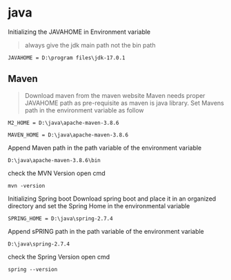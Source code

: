 # java
Initializing the JAVAHOME in Environment variable
> always give the jdk main path not the bin path
```
JAVAHOME = D:\program files\jdk-17.0.1
```

## Maven
> Download maven from the maven website
> Maven needs proper JAVAHOME path as pre-requisite as maven is java library.
> Set Mavens path in the environment variable as follow
```
M2_HOME = D:\java\apache-maven-3.8.6

MAVEN_HOME = D:\java\apache-maven-3.8.6
```
Append Maven path in the path variable of the environment variable

```
D:\java\apache-maven-3.8.6\bin
```
check the MVN Version
open cmd 
```
mvn -version
```

Initializing Spring boot
Download spring boot and place it in an organized directory and set the Spring Home in the environmental variable
```
SPRING_HOME = D:\java\spring-2.7.4

```
Append sPRING path in the path variable of the environment variable
```
D:\java\spring-2.7.4

```
check the Spring Version
open cmd 
```
spring --version
```
